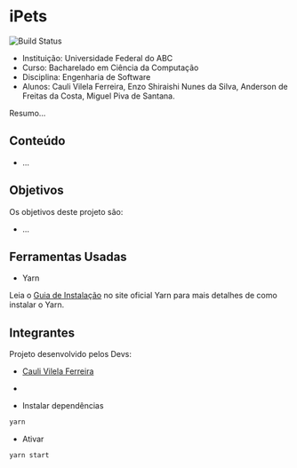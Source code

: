 # iPets
![Build Status](https://travis-ci.org/joemccann/dillinger.svg?branch=master)

- Instituição: Universidade Federal do ABC
- Curso: Bacharelado em Ciência da Computação
- Disciplina: Engenharia de Software
- Alunos: Cauli Vilela Ferreira, Enzo Shiraishi Nunes da Silva, Anderson de Freitas da Costa, Miguel Piva de Santana.

Resumo...

## Conteúdo

- ...


## Objetivos
 Os objetivos deste projeto são: 

- ...

## Ferramentas Usadas

- Yarn

Leia o [Guia de Instalação](https://yarnpkg.com/en/docs/install) no site oficial Yarn para mais detalhes de como instalar o Yarn.


## Integrantes
Projeto desenvolvido pelos Devs:

- [Cauli Vilela Ferreira](https://github.com/coquizin)
- 



- Instalar dependências
```sh
yarn
```

- Ativar
```sh
yarn start
```

